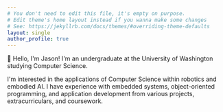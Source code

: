 ```yaml
---
# You don't need to edit this file, it's empty on purpose.
# Edit theme's home layout instead if you wanna make some changes
# See: https://jekyllrb.com/docs/themes/#overriding-theme-defaults
layout: single
author_profile: true
---
```


:wave: Hello, I'm Jason! I'm an undergraduate at the University of Washington studying Computer 
Science. 

I'm interested in the applications of Computer Science within robotics and embodied AI. 
I have experience with embedded systems, object-oriented programming, and application development
from various projects, extracurriculars, and coursework. 